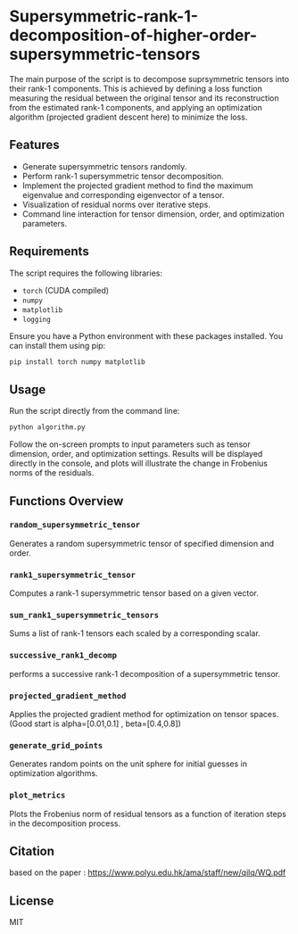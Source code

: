 # Supersymmetric-rank-1-decomposition-of-higher-order-supersymmetric-tensors
The main purpose of the script is to decompose suprsymmetric tensors into their rank-1 components. This is achieved by defining a loss function measuring the residual between the original tensor and its reconstruction from the estimated rank-1 components, and applying an optimization algorithm (projected gradient descent here) to minimize the loss.

## Features

- Generate supersymmetric tensors randomly.
- Perform rank-1 supersymmetric tensor decomposition.
- Implement the projected gradient method to find the maximum eigenvalue and corresponding eigenvector of a tensor.
- Visualization of residual norms over iterative steps.
- Command line interaction for tensor dimension, order, and optimization parameters.

## Requirements

The script requires the following libraries:
- `torch` (CUDA compiled)
- `numpy` 
- `matplotlib` 
- `logging`

Ensure you have a Python environment with these packages installed. You can install them using pip:

```bash
pip install torch numpy matplotlib
```

## Usage

Run the script directly from the command line:

```bash
python algorithm.py
```

Follow the on-screen prompts to input parameters such as tensor dimension, order, and optimization settings. Results will be displayed directly in the console, and plots will illustrate the change in Frobenius norms of the residuals.

## Functions Overview

### `random_supersymmetric_tensor`
Generates a random supersymmetric tensor of specified dimension and order.

### `rank1_supersymmetric_tensor`
Computes a rank-1 supersymmetric tensor based on a given vector.

### `sum_rank1_supersymmetric_tensors`
Sums a list of rank-1 tensors each scaled by a corresponding scalar.

### `successive_rank1_decomp`
performs a successive rank-1 decomposition of a supersymmetric tensor.

### `projected_gradient_method`
Applies the projected gradient method for optimization on tensor spaces. (Good start is alpha=[0.01,0.1] , beta=[0.4,0.8])

### `generate_grid_points`
Generates random points on the unit sphere for initial guesses in optimization algorithms.

### `plot_metrics`
Plots the Frobenius norm of residual tensors as a function of iteration steps in the decomposition process.

## Citation
based on the paper : https://www.polyu.edu.hk/ama/staff/new/qilq/WQ.pdf

## License

MIT
